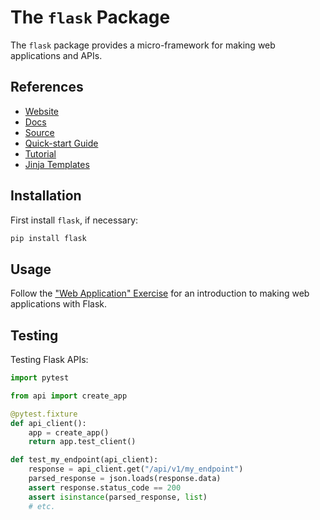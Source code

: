 # The `flask` Package

The `flask` package provides a micro-framework for making web applications and APIs.

## References

  + [Website](https://flask.palletsprojects.com/)
  + [Docs](https://flask.palletsprojects.com/en/1.1.x/)
  + [Source](https://github.com/pallets/flask)
  + [Quick-start Guide](https://flask.palletsprojects.com/en/1.1.x/quickstart/)
  + [Tutorial](https://flask.palletsprojects.com/en/1.1.x/tutorial/)
  + [Jinja Templates](https://jinja.palletsprojects.com/en/2.11.x/)

## Installation

First install `flask`, if necessary:

```sh
pip install flask
```

## Usage

Follow the ["Web Application" Exercise](/exercises/web-app/README.md) for an introduction to making web applications with Flask.

## Testing

Testing Flask APIs:

```py
import pytest

from api import create_app

@pytest.fixture
def api_client():
    app = create_app()
    return app.test_client()

def test_my_endpoint(api_client):
    response = api_client.get("/api/v1/my_endpoint")
    parsed_response = json.loads(response.data)
    assert response.status_code == 200
    assert isinstance(parsed_response, list)
    # etc.
```
